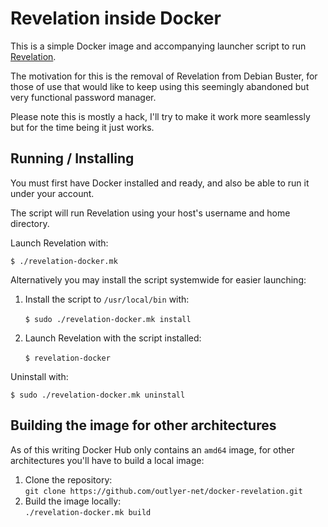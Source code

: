 # Revelation inside Docker

This is a simple Docker image and accompanying launcher script to run [Revelation].

The motivation for this is the removal of Revelation from Debian Buster, for those of use that would like to keep using this seemingly abandoned but very functional password manager.

Please note this is mostly a hack, I'll try to make it work more seamlessly but for the time being it just works.

## Running / Installing

You must first have Docker installed and ready, and also be able to run it under your account.

The script will run Revelation using your host's username and home directory.

Launch Revelation with:

`$ ./revelation-docker.mk`

Alternatively you may install the script systemwide for easier launching:

1. Install the script to `/usr/local/bin` with:\
\
`$ sudo ./revelation-docker.mk install`

2. Launch Revelation with the script installed:\
\
`$ revelation-docker`

Uninstall with:

`$ sudo ./revelation-docker.mk uninstall`

## Building the image for other architectures

As of this writing Docker Hub only contains an `amd64` image, for other architectures you'll have to build a local image:

1. Clone the repository:\
`git clone https://github.com/outlyer-net/docker-revelation.git`
2. Build the image locally:\
`./revelation-docker.mk build`

[revelation]: https://revelation.olasagasti.info/